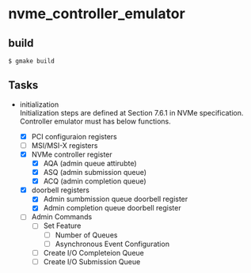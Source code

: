 # nvme_controller_emulator

## build
```
$ gmake build
```

## Tasks

- initialization  
Initialization steps are defined at Section 7.6.1 in NVMe specification. Controller emulator must has below functions.  

	- [x] PCI configuraion registers
	- [ ] MSI/MSI-X registers
	- [x] NVMe controller register 
		- [x] AQA (admin queue attirubte)
		- [x] ASQ (admin submission queue)
		- [x] ACQ (admin completion queue)
	- [x] doorbell registers
		- [x] Admin sumbmission queue doorbell register
		- [x] Admin completion queue doorbell register

	- [ ] Admin Commands
		- [ ] Set Feature
			- [ ] Number of Queues
			- [ ] Asynchronous Event Configuration
		- [ ] Create I/O Completeion Queue
		- [ ] Create I/O Submission Queue
